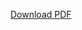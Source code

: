 [Download PDF](https://github.com/cindycbc/File-Manager-/blob/main/Weekend%20Parking%202016%2002.pdf)
